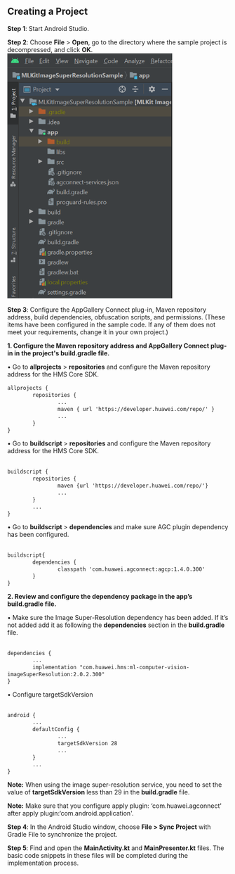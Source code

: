 <h2><strong>Creating a Project</strong></h2>
<p><strong>Step 1</strong>: Start Android Studio.</p>
<p><strong>Step 2</strong>: Choose <strong>File</strong> &gt; <strong>Open</strong>, go to the directory where the sample project is decompressed, and click <strong>OK</strong>.<br><img style="width: 376.00px" src="https://github.com/iebayirli/ImageSuperResolutionCodelab/blob/master/assets/folderStructure.PNG" onclick="imageclick(src)"></p>

<p><strong>Step 3</strong>: Configure the AppGallery Connect plug-in, Maven repository address, build dependencies, obfuscation scripts, and permissions. (These items have been configured in the sample code. If any of them does not meet your requirements, change it in your own project.)</p>
<p><strong>1. Configure the Maven repository address and AppGallery Connect plug-in in the project's build.gradle file.</strong></p>

• Go to <strong>allprojects</strong> &gt; <strong>repositories</strong> and configure the Maven repository address for the HMS Core SDK.
<pre><div id="copy-button1" class="copy-btn" title="Copy" onclick="copyCode(this.id)"></div><code>allprojects {
&#9;repositories {
&#9;&#9;...
&#9;&#9;maven { url 'https://developer.huawei.com/repo/' }
&#9;&#9;...
&#9;}
}</code>
</pre>

• Go to <strong>buildscript </strong> &gt; <strong>repositories</strong> and configure the Maven repository address for the HMS Core SDK.
<pre><div id="copy-button2" class="copy-btn" title="Copy" onclick="copyCode(this.id)"></div>
<code>buildscript {
&#9;repositories {
&#9;&#9;maven {url 'https://developer.huawei.com/repo/'}
&#9;&#9;...
&#9;}
&#9;...
} </code></pre>

• Go to <strong>buildscript </strong> &gt; <strong>dependencies </strong> and make sure AGC plugin dependency has been configured.
<pre><div id="copy-button3" class="copy-btn" title="Copy" onclick="copyCode(this.id)"></div>
<code>buildscript{
&#9;dependencies {
&#9;&#9;classpath 'com.huawei.agconnect:agcp:1.4.0.300'
&#9;}
}</code></pre>

<p><strong>2. Review and configure the dependency package in the app’s build.gradle file.</strong></p>

•	Make sure the Image Super-Resolution dependency has been added. If it’s not added add it as following the <strong>dependencies</strong> section in the <strong>build.gradle</strong> file.

<pre><div id="copy-button4" class="copy-btn" title="Copy" onclick="copyCode(this.id)"></div>
<code>dependencies {
&#9;...
&#9;implementation "com.huawei.hms:ml-computer-vision-imageSuperResolution:2.0.2.300"
}</code></pre>

•	Configure targetSdkVersion

<pre><div id="copy-button5" class="copy-btn" title="Copy" onclick="copyCode(this.id)"></div>
<code>android {
&#9;...
&#9;defaultConfig {
&#9;&#9;...
&#9;&#9;targetSdkVersion 28
&#9;&#9;...
&#9;}
&#9;...
}</code></pre>

<aside class="special">
  <p><strong>Note:</strong> When using the image super-resolution service, you need to set the value of <strong>targetSdkVersion</strong> less than 29 in the <strong>build.gradle</strong> file.</p>
</aside>

<aside class="special">
  <p><strong>Note:</strong> Make sure that you configure apply plugin: ‘com.huawei.agconnect' after apply plugin:‘com.android.application'.</p>
</aside>

<p><strong>Step 4</strong>: In the Android Studio window, choose <strong>File &gt; Sync Project</strong> with Gradle File to synchronize the project.</p>
<p><strong>Step 5</strong>: Find and open the <strong>MainActivity.kt</strong> and <strong>MainPresenter.kt</strong> files. The basic code snippets in these files will be completed during the implementation process.</p>
